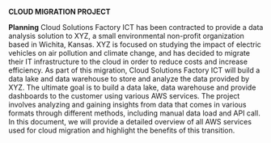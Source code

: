 **CLOUD MIGRATION PROJECT**

**Planning**
Cloud Solutions Factory ICT has been contracted to provide a data analysis solution to XYZ, a small environmental non-profit organization based in Wichita, Kansas. XYZ is focused on studying the impact of electric vehicles on air pollution and climate change, and has decided to migrate their IT infrastructure to the cloud in order to reduce costs and increase efficiency. As part of this migration, Cloud Solutions Factory ICT will build a data lake and data warehouse to store and analyze the data provided by XYZ.
The ultimate goal is to build a data lake, data warehouse and provide dashboards to the customer using various AWS services. The project involves analyzing and gaining insights from data that comes in various formats through different methods, including manual data load and API call. In this document, we will provide a detailed overview of all AWS services used for cloud migration and highlight the benefits of this transition.




